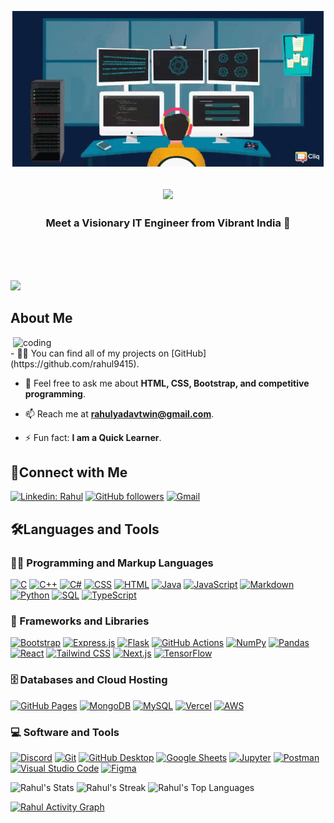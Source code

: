 <p align="center"><img src="https://raw.githubusercontent.com/sarthakvs/sarthakvs/main/coding.gif"></p>

<h2 align="center">
    <img src="https://readme-typing-svg.herokuapp.com/?font=Righteous&size=35&color=F7A810&center=true&vCenter=true&width=500&height=70&duration=4000&lines=नमस्ते,🙏🏻+I'm+Rahul+Yadav;" />
</h2>
<h3 align="center">Meet a Visionary IT Engineer from Vibrant India 🚀</h3>
<br>
<br>
<br>

<p align="left"> 
  <img src="https://komarev.com/ghpvc/?username=rahul9415&label=Profile%20views&color=0e75b6&style=flat" /> 
</p>

## About Me
<img align="right" alt="coding" width="500" src="https://www.wingstechsolutions.com/wp-content/uploads/2022/03/full-stack-development.gif">
- 👨‍💻 You can find all of my projects on [GitHub](https://github.com/rahul9415).

- 💬 Feel free to ask me about **HTML, CSS, Bootstrap, and competitive programming**.

- 📫 Reach me at **rahulyadavtwin@gmail.com**.

- ⚡ Fun fact: **I am a Quick Learner**.

## 🤝Connect with Me

[![Linkedin: Rahul](https://img.shields.io/badge/-nishant-blue?style=flat-square&logo=Linkedin&logoColor=white&link=https://www.linkedin.com/in/rahul-yadav-4b1b29266/?utm_source=share&utm_campaign=share_via&utm_content=profile&utm_medium=android_app)](https://www.linkedin.com/in/rahul-yadav-4b1b29266/?utm_source=share&utm_campaign=share_via&utm_content=profile&utm_medium=android_app)
[![GitHub followers](https://img.shields.io/github/followers/rahul9415?label=Follow&style=social)](https://github.com/rahul9415)
[![Gmail](https://img.shields.io/badge/-Email-red?style=flat-square&logo=Gmail&logoColor=white&link=mailto:rahulyadavtwin@gmail.com)](mailto:rahulyadavtwin@gmail.com)


## 🛠️Languages and Tools

<h3>👨‍💻 Programming and Markup Languages</h3>

[![C](https://custom-icon-badges.demolab.com/badge/C-03599C.svg?logo=c-in-hexagon&logoColor=white)](https://github.com/search?q=user%3ADenverCoder1+language%3Ac)
[![C++](https://custom-icon-badges.demolab.com/badge/C++-9C033A.svg?logo=cpp2&logoColor=white)](https://github.com/search?q=user%3ADenverCoder1+language%3Acpp)
[![C#](https://custom-icon-badges.demolab.com/badge/C%23-68217A.svg?logo=cs2&logoColor=white)](https://github.com/search?q=user%3ADenverCoder1+language%3Acsharp)
[![CSS](https://img.shields.io/badge/CSS-1572B6.svg?logo=css3&logoColor=white)](https://github.com/search?q=user%3ADenverCoder1+language%3Acss)
[![HTML](https://img.shields.io/badge/HTML-E34F26.svg?logo=html5&logoColor=white)](https://github.com/search?q=user%3ADenverCoder1+language%3Ahtml)
[![Java](https://custom-icon-badges.demolab.com/badge/Java-007396.svg?logo=java&logoColor=white)](https://github.com/search?q=user%3ADenverCoder1+language%3Ajava)
[![JavaScript](https://img.shields.io/badge/JavaScript-F7DF1E.svg?logo=javascript&logoColor=black)](https://github.com/search?q=user%3ADenverCoder1+language%3Ajavascript)
[![Markdown](https://img.shields.io/badge/Markdown-000000.svg?logo=markdown&logoColor=white)](https://github.com/search?q=user%3ADenverCoder1+language%3Amarkdown)
[![Python](https://img.shields.io/badge/Python-14354C.svg?logo=python&logoColor=white)](https://github.com/search?q=user%3ADenverCoder1+language%3Apython)
[![SQL](https://custom-icon-badges.demolab.com/badge/SQL-025E8C.svg?logo=database&logoColor=white)](https://github.com/search?q=user%3ADenverCoder1+language%3Asql)
[![TypeScript](https://img.shields.io/badge/TypeScript-007ACC.svg?logo=typescript&logoColor=white)](https://github.com/search?q=user%3ADenverCoder1+language%3AtypeScript)

<h3>🧰 Frameworks and Libraries</h3>

[![Bootstrap](https://img.shields.io/badge/Bootstrap-7952B3.svg?logo=bootstrap&logoColor=white)](#)
[![Express.js](https://img.shields.io/badge/Express.js-404d59.svg?logo=express&logoColor=white)](#)
[![Flask](https://img.shields.io/badge/Flask-000000.svg?logo=flask&logoColor=white)](#)
[![GitHub Actions](https://img.shields.io/badge/GitHub%20Actions-2671E5.svg?logo=github%20actions&logoColor=white)](#)
[![NumPy](https://img.shields.io/badge/Numpy-013243.svg?logo=numpy&logoColor=white)](#)
[![Pandas](https://img.shields.io/badge/Pandas-150458.svg?logo=pandas&logoColor=white)](#)
[![React](https://img.shields.io/badge/React-20232a.svg?logo=react&logoColor=%2361DAFB)](#)
[![Tailwind CSS](https://img.shields.io/badge/Tailwind%20CSS-38B2AC.svg?logo=tailwind-css&logoColor=white)](#)
[![Next.js](https://img.shields.io/badge/Next.js-000000.svg?logo=next.js&logoColor=white)](#)
[![TensorFlow](https://img.shields.io/badge/TensorFlow-FF6F00.svg?logo=TensorFlow&logoColor=white)](#)

<h3>🗄️ Databases and Cloud Hosting</h3>

[![GitHub Pages](https://img.shields.io/badge/GitHub%20Pages-327FC7.svg?logo=github&logoColor=white)](#)
[![MongoDB](https://img.shields.io/badge/MongoDB-4ea94b.svg?logo=mongodb&logoColor=white)](#)
[![MySQL](https://img.shields.io/badge/MySQL-00f.svg?logo=mysql&logoColor=white)](#)
[![Vercel](https://img.shields.io/badge/Vercel-000000.svg?logo=vercel&logoColor=white)](#)
[![AWS](https://img.shields.io/badge/AWS-232F3E.svg?logo=amazon-aws&logoColor=white)](#)

 <h3>💻 Software and Tools</h3>

[![Discord](https://img.shields.io/badge/-Discord-5865F2.svg?logo=discord&logoColor=white)](#)
[![Git](https://img.shields.io/badge/Git-F05033.svg?logo=git&logoColor=white)](#)
[![GitHub Desktop](https://img.shields.io/badge/GitHub%20Desktop-8034A9.svg?logo=github&logoColor=white)](#)
[![Google Sheets](https://img.shields.io/badge/Sheets-34A853.svg?logo=google%20sheets&logoColor=white)](#)
[![Jupyter](https://img.shields.io/badge/Jupyter-F37626.svg?logo=Jupyter&logoColor=white)](#)
[![Postman](https://img.shields.io/badge/Postman-FF6C37?logo=postman&logoColor=white)](#)
[![Visual Studio Code](https://img.shields.io/badge/Visual%20Studio%20Code-0078d7.svg?logo=visual-studio-code&logoColor=white)](#)
[![Figma](https://img.shields.io/badge/Figma-F24E1E.svg?logo=figma&logoColor=white)](#)

<!-- GitHub Stats -->
![Rahul's Stats](https://github-readme-stats.vercel.app/api?username=rahul9415&theme=vision-friendly-dark&show_icons=true&hide_border=true&count_private=true&rank_icon=github)
![Rahul's Streak](https://github-readme-streak-stats.herokuapp.com/?user=rahul9415&theme=vision-friendly-dark&hide_border=true)
![Rahul's Top Languages](https://github-readme-stats.vercel.app/api/top-langs/?username=rahul9415&theme=vision-friendly-dark&show_icons=true&hide_border=true&layout=compact)

<!-- Activity Graph -->
<a href="https://github.com/ashutosh00710/github-readme-activity-graph">
  <img alt="Rahul Activity Graph" src="https://github-readme-activity-graph.vercel.app/graph/?username=rahul9415&bg_color=1F222E&color=F8D866&line=F85D7F&point=FFFFFF&hide_border=true" />
</a>
